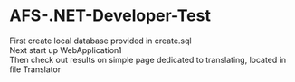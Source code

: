 # AFS-.NET-Developer-Test
First create local database provided in create.sql<br>
Next start up WebApplication1<br>
Then check out results on simple page dedicated to translating, located in file Translator
